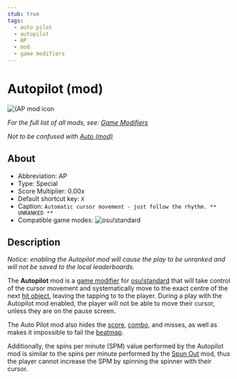 ```yaml
---
stub: true
tags:
  - auto pilot
  - autopilot
  - AP
  - mod
  - game modifiers
---
```


# Autopilot (mod)

![(AP mod icon](/wiki/shared/mods/AP.png "Auto Pilot (AP) mod icon")

*For the full list of all mods, see: [Game Modifiers](/wiki/Game_Modifiers)*

*Not to be confused with [Auto (mod)](/wiki/Game_Modifiers/Auto)*

## About

- Abbreviation: AP
- Type: Special
- Score Multiplier: 0.00x
- Default shortcut key: `X`
- Caption: `Automatic cursor movement - just follow the rhythm. ** UNRANKED **`
- Compatible game modes: ![][o!s]

## Description

*Notice: enabling the Autopilot mod will cause the play to be unranked and will not be saved to the local leaderboards.*

The **Autopilot** mod is a [game modifier](/wiki/Game_Modifiers) for [osu!standard](/wiki/Game_Modes/osu!) that will take control of the cursor movement and systematically move to the exact centre of the next [hit object](/wiki/Hit_object), leaving the tapping to to the player. During a play with the Autopilot mod enabled, the player will not be able to move their cursor, unless they are on the pause screen.

The Auto Pilot mod also hides the [score](/wiki/Score), [combo](/wiki/Beatmapping/Combo), and misses, as well as makes it impossible to fail the [beatmap](/wiki/Beatmaps).

Additionally, the spins per minute (SPM) value performed by the Autopilot mod is similar to the spins per minute performed by the [Spun Out](/wiki/Game_Modifiers/Spun_Out) mod, thus the player cannot increase the SPM by spinning the spinner with their cursor.

[o!s]: /wiki/shared/mode/osu.png "osu!standard"
